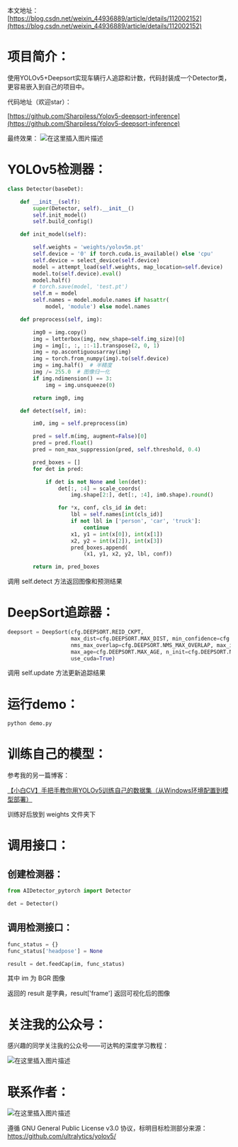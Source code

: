 本文地址：[https://blog.csdn.net/weixin_44936889/article/details/112002152](https://blog.csdn.net/weixin_44936889/article/details/112002152)

# 项目简介：
使用YOLOv5+Deepsort实现车辆行人追踪和计数，代码封装成一个Detector类，更容易嵌入到自己的项目中。

代码地址（欢迎star）：

[https://github.com/Sharpiless/Yolov5-deepsort-inference](https://github.com/Sharpiless/Yolov5-deepsort-inference)

最终效果：
![在这里插入图片描述](https://img-blog.csdnimg.cn/20201231090541223.png?x-oss-process=image/watermark,type_ZmFuZ3poZW5naGVpdGk,shadow_10,text_aHR0cHM6Ly9ibG9nLmNzZG4ubmV0L3dlaXhpbl80NDkzNjg4OQ==,size_16,color_FFFFFF,t_70)
# YOLOv5检测器：

```python
class Detector(baseDet):

    def __init__(self):
        super(Detector, self).__init__()
        self.init_model()
        self.build_config()

    def init_model(self):

        self.weights = 'weights/yolov5m.pt'
        self.device = '0' if torch.cuda.is_available() else 'cpu'
        self.device = select_device(self.device)
        model = attempt_load(self.weights, map_location=self.device)
        model.to(self.device).eval()
        model.half()
        # torch.save(model, 'test.pt')
        self.m = model
        self.names = model.module.names if hasattr(
            model, 'module') else model.names

    def preprocess(self, img):

        img0 = img.copy()
        img = letterbox(img, new_shape=self.img_size)[0]
        img = img[:, :, ::-1].transpose(2, 0, 1)
        img = np.ascontiguousarray(img)
        img = torch.from_numpy(img).to(self.device)
        img = img.half()  # 半精度
        img /= 255.0  # 图像归一化
        if img.ndimension() == 3:
            img = img.unsqueeze(0)

        return img0, img

    def detect(self, im):

        im0, img = self.preprocess(im)

        pred = self.m(img, augment=False)[0]
        pred = pred.float()
        pred = non_max_suppression(pred, self.threshold, 0.4)

        pred_boxes = []
        for det in pred:

            if det is not None and len(det):
                det[:, :4] = scale_coords(
                    img.shape[2:], det[:, :4], im0.shape).round()

                for *x, conf, cls_id in det:
                    lbl = self.names[int(cls_id)]
                    if not lbl in ['person', 'car', 'truck']:
                        continue
                    x1, y1 = int(x[0]), int(x[1])
                    x2, y2 = int(x[2]), int(x[3])
                    pred_boxes.append(
                        (x1, y1, x2, y2, lbl, conf))

        return im, pred_boxes

```

调用 self.detect 方法返回图像和预测结果

# DeepSort追踪器：

```python
deepsort = DeepSort(cfg.DEEPSORT.REID_CKPT,
                    max_dist=cfg.DEEPSORT.MAX_DIST, min_confidence=cfg.DEEPSORT.MIN_CONFIDENCE,
                    nms_max_overlap=cfg.DEEPSORT.NMS_MAX_OVERLAP, max_iou_distance=cfg.DEEPSORT.MAX_IOU_DISTANCE,
                    max_age=cfg.DEEPSORT.MAX_AGE, n_init=cfg.DEEPSORT.N_INIT, nn_budget=cfg.DEEPSORT.NN_BUDGET,
                    use_cuda=True)
```

调用 self.update 方法更新追踪结果

# 运行demo：

```bash
python demo.py
```

# 训练自己的模型：
参考我的另一篇博客：

[【小白CV】手把手教你用YOLOv5训练自己的数据集（从Windows环境配置到模型部署）](https://blog.csdn.net/weixin_44936889/article/details/110661862)

训练好后放到 weights 文件夹下

# 调用接口：

## 创建检测器：

```python
from AIDetector_pytorch import Detector

det = Detector()
```

## 调用检测接口：

```python
func_status = {}
func_status['headpose'] = None

result = det.feedCap(im, func_status)
```

其中 im 为 BGR 图像

返回的 result 是字典，result['frame'] 返回可视化后的图像

# 关注我的公众号：

感兴趣的同学关注我的公众号——可达鸭的深度学习教程：

![在这里插入图片描述](https://img-blog.csdnimg.cn/20210127153004430.jpg?x-oss-process=image/watermark,type_ZmFuZ3poZW5naGVpdGk,shadow_10,text_aHR0cHM6Ly9ibG9nLmNzZG4ubmV0L3dlaXhpbl80NDkzNjg4OQ==,size_16,color_FFFFFF,t_70)


# 联系作者：
![在这里插入图片描述](https://img-blog.csdnimg.cn/20201120115403928.png?x-oss-process=image/watermark,type_ZmFuZ3poZW5naGVpdGk,shadow_10,text_aHR0cHM6Ly9ibG9nLmNzZG4ubmV0L3dlaXhpbl80NDkzNjg4OQ==,size_16,color_FFFFFF,t_70#pic_center)

遵循 GNU General Public License v3.0 协议，标明目标检测部分来源：https://github.com/ultralytics/yolov5/
